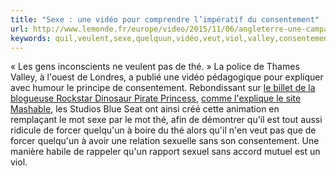 ```yaml
---
title: "Sexe : une vidéo pour comprendre l’impératif du consentement"
url: http://www.lemonde.fr/europe/video/2015/11/06/angleterre-une-campagne-contre-le-viol-compare-le-sexe-a-une-tasse-de-the_4804906_3214.html
keywords: quil,veulent,sexe,quelquun,vidéo,veut,viol,valley,consentement,thé,limpératif,comprendre,forcer
---
```

« Les gens inconscients ne veulent pas de thé. » La police de Thames Valley, à l'ouest de Londres, a publié une vidéo pédagogique pour expliquer avec humour le principe de consentement. Rebondissant sur [le billet de la blogueuse Rockstar Dinosaur Pirate Princess](http://rockstardinosaurpirateprincess.com/2015/03/02/consent-not-actually-that-complicated/), [comme l'explique le site Mashable](http://mashable.com/2015/10/28/consent-tea-campaign/#yeUPzA9w_qqu), les Studios Blue Seat ont ainsi créé cette animation en remplaçant le mot sexe par le mot thé, afin de démontrer qu'il est tout aussi ridicule de forcer quelqu'un à boire du thé alors qu'il n'en veut pas que de forcer quelqu'un à avoir une relation sexuelle sans son consentement. Une manière habile de rappeler qu'un rapport sexuel sans accord mutuel est un viol.
